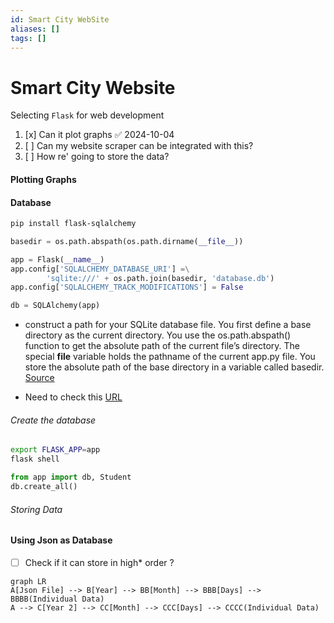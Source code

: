 ```yaml
---
id: Smart City WebSite
aliases: []
tags: []
---
```


# Smart City Website

Selecting `Flask` for web development

1. [x] Can it plot graphs ✅ 2024-10-04
2. [ ] Can my website scraper can be integrated with this?
3. [ ] How re' going to store the data?

#### Plotting Graphs

#### Database

```bash
pip install flask-sqlalchemy
```

```python
basedir = os.path.abspath(os.path.dirname(__file__))

app = Flask(__name__)
app.config['SQLALCHEMY_DATABASE_URI'] =\
        'sqlite:///' + os.path.join(basedir, 'database.db')
app.config['SQLALCHEMY_TRACK_MODIFICATIONS'] = False

db = SQLAlchemy(app)
```

- construct a path for your SQLite database file. You first define a base directory as the current directory. You use the os.path.abspath() function to get the absolute path of the current file’s directory. The special **file** variable holds the pathname of the current app.py file. You store the absolute path of the base directory in a variable called basedir.
  [Source](https://www.digitalocean.com/community/tutorials/how-to-use-flask-sqlalchemy-to-interact-with-databases-in-a-flask-application)

- Need to check this [URL](https://www.digitalocean.com/community/tutorials/how-to-use-flask-sqlalchemy-to-interact-with-databases-in-a-flask-application)

###### Create the database

```bash
export FLASK_APP=app
flask shell
```

```python
from app import db, Student
db.create_all()
```

###### Storing Data

#### Using Json as Database

- [ ] Check if it can store in high\* order ?

```mermaid
graph LR
A[Json File] --> B[Year] --> BB[Month] --> BBB[Days] --> BBBB(Individual Data)
A --> C[Year 2] --> CC[Month] --> CCC[Days] --> CCCC(Individual Data)
```
